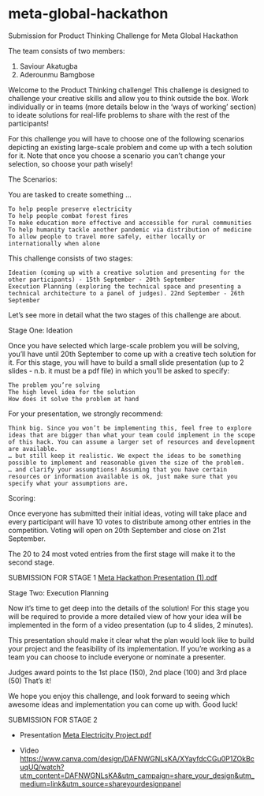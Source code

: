 # meta-global-hackathon
Submission for Product Thinking Challenge for Meta Global Hackathon

The team consists of two members:
1. Saviour Akatugba
2. Aderounmu Bamgbose


Welcome to the Product Thinking challenge! This challenge is designed to challenge your creative skills and allow you to think outside the box. Work individually or in teams (more details below in the ‘ways of working’ section) to ideate solutions for real-life problems to share with the rest of the participants!

For this challenge you will have to choose one of the following scenarios depicting an existing large-scale problem and come up with a tech solution for it. Note that once you choose a scenario you can’t change your selection, so choose your path wisely!

The Scenarios:

You are tasked to create something …

    To help people preserve electricity
    To help people combat forest fires
    To make education more effective and accessible for rural communities
    To help humanity tackle another pandemic via distribution of medicine
    To allow people to travel more safely, either locally or internationally when alone

This challenge consists of two stages:

    Ideation (coming up with a creative solution and presenting for the other participants) - 15th September - 20th September
    Execution Planning (exploring the technical space and presenting a technical architecture to a panel of judges). 22nd September - 26th September

Let’s see more in detail what the two stages of this challenge are about.




Stage One: Ideation

Once you have selected which large-scale problem you will be solving, you’ll have until 20th September to come up with a creative tech solution for it. For this stage, you will have to build a small slide presentation (up to 2 slides - n.b. it must be a pdf file) in which you’ll be asked to specify:

    The problem you’re solving
    The high level idea for the solution
    How does it solve the problem at hand

For your presentation, we strongly recommend:

    Think big. Since you won’t be implementing this, feel free to explore ideas that are bigger than what your team could implement in the scope of this hack. You can assume a larger set of resources and development are available.
    … but still keep it realistic. We expect the ideas to be something possible to implement and reasonable given the size of the problem.
    … and clarify your assumptions! Assuming that you have certain resources or information available is ok, just make sure that you specify what your assumptions are.

Scoring:

Once everyone has submitted their initial ideas, voting will take place and every participant will have 10 votes to distribute among other entries in the competition. Voting will open on 20th September and close on 21st September.

The 20 to 24 most voted entries from the first stage will make it to the second stage.


SUBMISSION FOR STAGE 1
[Meta Hackathon Presentation (1).pdf](https://github.com/saviganga/meta-global-hackathon/files/9690261/Meta.Hackathon.Presentation.1.pdf)



Stage Two: Execution Planning

Now it’s time to get deep into the details of the solution! For this stage you will be required to provide a more detailed view of how your idea will be implemented in the form of a video presentation (up to 4 slides, 2 minutes).

This presentation should make it clear what the plan would look like to build your project and the feasibility of its implementation. If you’re working as a team you can choose to include everyone or nominate a presenter.

Judges award points to the 1st place (150), 2nd place (100) and 3rd place (50)
That’s it!

We hope you enjoy this challenge, and look forward to seeing which awesome ideas and implementation you can come up with. Good luck!


SUBMISSION FOR STAGE 2

- Presentation
[Meta Electricity Project.pdf](https://github.com/saviganga/meta-global-hackathon/files/9690223/Meta.Electricity.Project.pdf)

- Video
https://www.canva.com/design/DAFNWGNLsKA/XYayfdcCGu0P1ZOkBcuqUQ/watch?utm_content=DAFNWGNLsKA&utm_campaign=share_your_design&utm_medium=link&utm_source=shareyourdesignpanel


